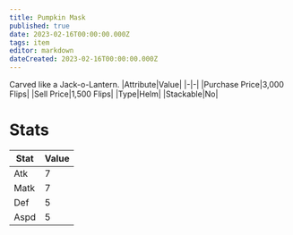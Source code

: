```yaml
---
title: Pumpkin Mask
published: true
date: 2023-02-16T00:00:00.000Z
tags: item
editor: markdown
dateCreated: 2023-02-16T00:00:00.000Z
---
```


Carved like a Jack-o-Lantern.
|Attribute|Value|
|-|-|
|Purchase Price|3,000 Flips|
|Sell Price|1,500 Flips|
|Type|Helm|
|Stackable|No|

# Stats
|Stat|Value|
|-|-|
|Atk|7|
|Matk|7|
|Def|5|
|Aspd|5|
